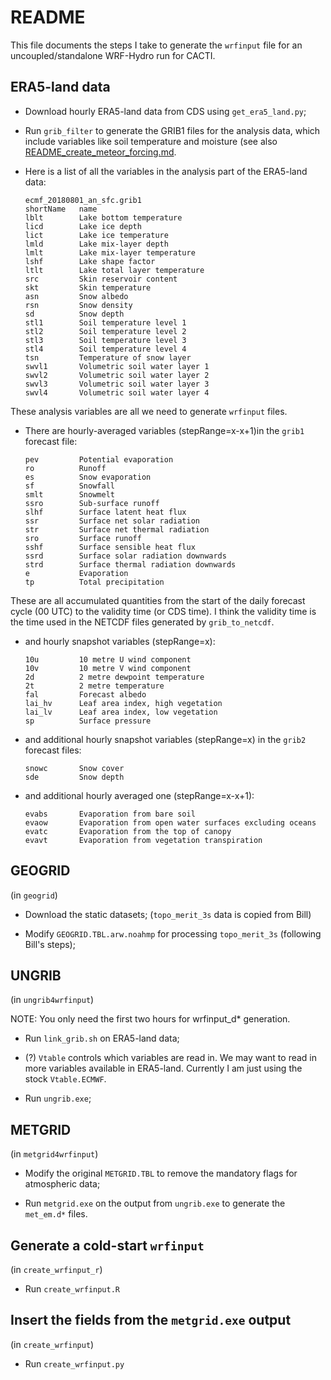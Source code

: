 # README

This file documents the steps I take to generate the `wrfinput` file for an uncoupled/standalone WRF-Hydro run for CACTI.

## ERA5-land data

- Download hourly ERA5-land data from CDS using `get_era5_land.py`;

- Run `grib_filter` to generate the GRIB1 files for the analysis data, which include variables like soil temperature and moisture (see also [README_create_meteor_forcing.md](README_create_meteor_forcing.md).

- Here is a list of all the variables in the analysis part of the ERA5-land data:

  ```
  ecmf_20180801_an_sfc.grib1
  shortName   name        
  lblt        Lake bottom temperature 
  licd        Lake ice depth 
  lict        Lake ice temperature 
  lmld        Lake mix-layer depth 
  lmlt        Lake mix-layer temperature 
  lshf        Lake shape factor 
  ltlt        Lake total layer temperature 
  src         Skin reservoir content 
  skt         Skin temperature 
  asn         Snow albedo 
  rsn         Snow density 
  sd          Snow depth 
  stl1        Soil temperature level 1 
  stl2        Soil temperature level 2 
  stl3        Soil temperature level 3 
  stl4        Soil temperature level 4 
  tsn         Temperature of snow layer 
  swvl1       Volumetric soil water layer 1 
  swvl2       Volumetric soil water layer 2 
  swvl3       Volumetric soil water layer 3 
  swvl4       Volumetric soil water layer 4 
  ```

These analysis variables are all we need to generate `wrfinput` files.

- There are hourly-averaged variables (stepRange=x-x+1)in the `grib1` forecast file:

  ```
  pev         Potential evaporation 
  ro          Runoff     
  es          Snow evaporation 
  sf          Snowfall   
  smlt        Snowmelt   
  ssro        Sub-surface runoff 
  slhf        Surface latent heat flux 
  ssr         Surface net solar radiation 
  str         Surface net thermal radiation 
  sro         Surface runoff 
  sshf        Surface sensible heat flux 
  ssrd        Surface solar radiation downwards 
  strd        Surface thermal radiation downwards 
  e           Evaporation 
  tp          Total precipitation 
  ```

These are all accumulated quantities from the start of the daily forecast cycle (00 UTC) to the validity time (or CDS time). I think the validity time is the time used in the NETCDF files generated by `grib_to_netcdf`.

- and hourly snapshot variables (stepRange=x):

  ```
  10u         10 metre U wind component 
  10v         10 metre V wind component 
  2d          2 metre dewpoint temperature 
  2t          2 metre temperature 
  fal         Forecast albedo 
  lai_hv      Leaf area index, high vegetation 
  lai_lv      Leaf area index, low vegetation 
  sp          Surface pressure 
  ```

- and additional hourly snapshot variables (stepRange=x) in the `grib2` forecast files:

  ```
  snowc       Snow cover 
  sde         Snow depth 
  ```

- and additional hourly averaged one (stepRange=x-x+1):

  ```
  evabs       Evaporation from bare soil 
  evaow       Evaporation from open water surfaces excluding oceans 
  evatc       Evaporation from the top of canopy 
  evavt       Evaporation from vegetation transpiration 
  ```

## GEOGRID

(in `geogrid`)

- Download the static datasets; (`topo_merit_3s` data is copied from Bill)

- Modify `GEOGRID.TBL.arw.noahmp` for processing `topo_merit_3s` (following Bill's steps);

## UNGRIB

(in `ungrib4wrfinput`)

NOTE: You only need the first two hours for wrfinput_d* generation.

- Run `link_grib.sh` on ERA5-land data;

- (?) `Vtable` controls which variables are read in. We may want to read in more variables available in ERA5-land. Currently I am just using the stock `Vtable.ECMWF`.

- Run `ungrib.exe`;

## METGRID

(in `metgrid4wrfinput`)

- Modify the original `METGRID.TBL` to remove the mandatory flags for atmospheric data;

- Run `metgrid.exe` on the output from `ungrib.exe` to generate the `met_em.d*` files.

## Generate a cold-start `wrfinput`

(in `create_wrfinput_r`)

- Run `create_wrfinput.R`

## Insert the fields from the `metgrid.exe` output

(in `create_wrfinput`)

- Run `create_wrfinput.py`
